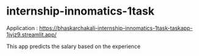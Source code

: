 # internship-innomatics-1task
Application :  https://bhaskarchakali-internship-innomatics-1task-taskapp-1jvjz9.streamlit.app/

This app predicts the salary based on the experience
